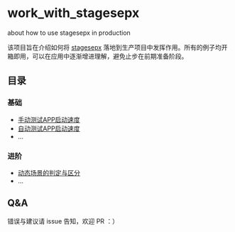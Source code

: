 # work_with_stagesepx

about how to use stagesepx in production

该项目旨在介绍如何将 [stagesepx](https://github.com/williamfzc/stagesepx) 落地到生产项目中发挥作用。所有的例子均开箱即用，可以在应用中逐渐增进理解，避免止步在前期准备阶段。

## 目录

### 基础

- [手动测试APP启动速度](./manual)
- [自动测试APP启动速度](./auto)
- ...

### 进阶

- [动态场景的判定与区分](./dynamic)
- ...

## Q&A

错误与建议请 issue 告知，欢迎 PR ：）
